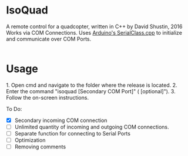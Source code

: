 # IsoQuad
A remote control for a quadcopter, written in C++ by David Shustin, 2016
<br>
Works via COM Connections.  Uses <a href="http://playground.arduino.cc/Interfacing/CPPWindows">Arduino's SerialClass.cpp</a> to initialize and communicate over COM Ports.
<br><br>
<h1>Usage</h1>
1. Open cmd and navigate to the folder where the release is located.
2. Enter the command "isoquad <Primary COM Port> [Secondary COM Port]" (<required> [optional]").
3. Follow the on-screen instructions.

To Do:
- [x] Secondary incoming COM connection
- [ ] Unlimited quantity of incoming and outgoing COM connections.
- [ ] Separate function for connecting to Serial Ports
- [ ] Optimization
- [ ] Removing comments
